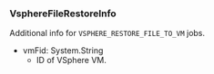 ### VsphereFileRestoreInfo
Additional info for `VSPHERE_RESTORE_FILE_TO_VM` jobs.

- vmFid: System.String
  - ID of VSphere VM.
